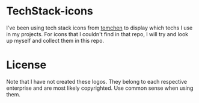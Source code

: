 # TechStack-icons
I've been using tech stack icons from [tomchen](https://github.com/tomchen/stack-icons) to display which techs I use in my projects. For icons that I couldn't find in that repo, I will try and look up myself and collect them in this repo.

# License
Note that I have not created these logos. They belong to each respective enterprise and are most likely copyrighted. Use common sense when using them.